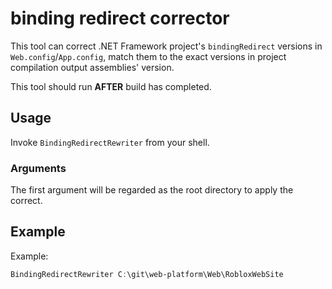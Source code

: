 # binding redirect corrector

This tool can correct .NET Framework project's `bindingRedirect` versions in `Web.config`/`App.config`, match them to the exact versions in project compilation output assemblies' version.

This tool should run **AFTER** build has completed.

## Usage

Invoke `BindingRedirectRewriter` from your shell.

### Arguments

The first argument will be regarded as the root directory to apply the correct.

## Example

Example:

```powershell
BindingRedirectRewriter C:\git\web-platform\Web\RobloxWebSite
```
